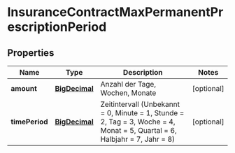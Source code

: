# InsuranceContractMaxPermanentPrescriptionPeriod

## Properties
Name | Type | Description | Notes
------------ | ------------- | ------------- | -------------
**amount** | [**BigDecimal**](BigDecimal.md) | Anzahl der Tage, Wochen, Monate |  [optional]
**timePeriod** | [**BigDecimal**](BigDecimal.md) | Zeitintervall (Unbekannt &#x3D; 0, Minute &#x3D; 1, Stunde &#x3D; 2, Tag &#x3D; 3, Woche &#x3D; 4, Monat &#x3D; 5, Quartal &#x3D; 6, Halbjahr &#x3D; 7, Jahr &#x3D; 8) |  [optional]
